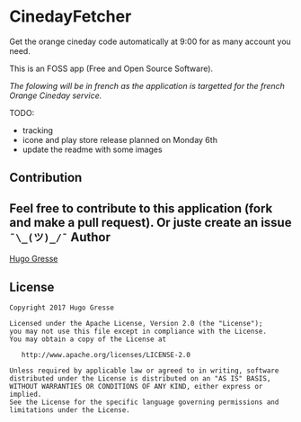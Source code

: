 # CinedayFetcher

Get the orange cineday code automatically at 9:00 for as many account you need.

This is an FOSS app (Free and Open Source Software).

_The folowing will be in french as the application is targetted for the french Orange Cineday service._

TODO:
- tracking
- icone and play store release planned on Monday 6th
- update the readme with some images


Contribution
------
Feel free to contribute to this application (fork and make a pull request). Or juste create an issue `¯\_(ツ)_/¯`
Author
------
[Hugo Gresse](http://hugo.gresse.io)


License
--------
``` 
Copyright 2017 Hugo Gresse

Licensed under the Apache License, Version 2.0 (the "License");
you may not use this file except in compliance with the License.
You may obtain a copy of the License at

   http://www.apache.org/licenses/LICENSE-2.0

Unless required by applicable law or agreed to in writing, software
distributed under the License is distributed on an "AS IS" BASIS,
WITHOUT WARRANTIES OR CONDITIONS OF ANY KIND, either express or implied.
See the License for the specific language governing permissions and
limitations under the License.
```
